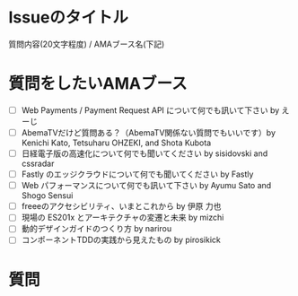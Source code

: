 # Issueのタイトル

質問内容(20文字程度) / AMAブース名(下記)

# 質問をしたいAMAブース

- [ ] Web Payments / Payment Request API について何でも訊いて下さい by えーじ
- [ ] AbemaTVだけど質問ある？（AbemaTV関係ない質問でもいいです）by Kenichi Kato, Tetsuharu OHZEKI, and Shota Kubota
- [ ] 日経電子版の高速化について何でも聞いてください by sisidovski and cssradar
- [ ] Fastly のエッジクラウドについて何でも聞いてください by Fastly
- [ ] Web パフォーマンスについて何でも訊いて下さい by Ayumu Sato and Shogo Sensui
- [ ] freeeのアクセシビリティ、いまとこれから by 伊原 力也
- [ ] 現場の ES201x とアーキテクチャの変遷と未来 by mizchi
- [ ] 動的デザインガイドのつくり方 by narirou
- [ ] コンポーネントTDDの実践から見えたもの by pirosikick

# 質問
